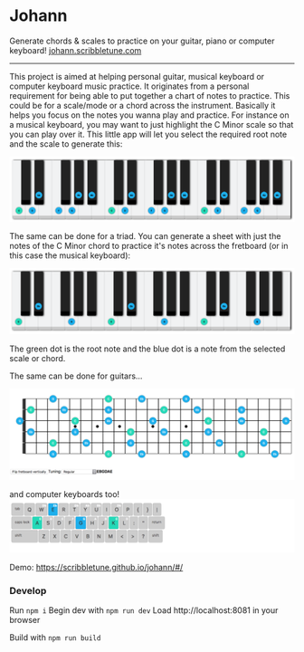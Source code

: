 # Johann

Generate chords & scales to practice on your guitar, piano or computer keyboard!
[johann.scribbletune.com](http://johann.scribbletune.com)

---

This project is aimed at helping personal guitar, musical keyboard or computer keyboard music practice. It originates from a personal requirement for being able to put together a chart of notes to practice. This could be for a scale/mode or a chord across the instrument. Basically it helps you focus on the notes you wanna play and practice. For instance on a musical keyboard, you may want to just highlight the C Minor scale so that you can play over it. This little app will let you select the required root note and the scale to generate this:

![johann-piano-scale.png](./johann-piano-scale.png)

The same can be done for a triad. You can generate a sheet with just the notes of the C Minor chord to practice it's notes across the fretboard (or in this case the musical keyboard):

![johann-piano-chord.png](./johann-piano-chord.png)

The green dot is the root note and the blue dot is a note from the selected scale or chord.

The same can be done for guitars...

![johann-guitar.png](./johann-guitar.png)

and computer keyboards too!
![johann-keyboard.png](./johann-keyboard.png)

Demo: https://scribbletune.github.io/johann/#/

### Develop

Run `npm i`
Begin dev with `npm run dev`
Load http://localhost:8081 in your browser

Build with `npm run build`
